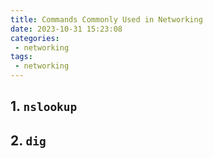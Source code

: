```yaml
---
title: Commands Commonly Used in Networking
date: 2023-10-31 15:23:08
categories:
 - networking
tags:
 - networking
---
```


## 1. `nslookup`





## 2. `dig`
